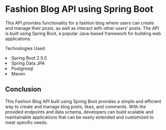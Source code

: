 <h1>Fashion Blog API using Spring Boot</h1>
This API provides functionality for a fashion blog where users can create and manage their posts, as well as interact with other users' posts. The API is built using Spring Boot, a popular Java-based framework for building web applications.

Technologies Used:
<li>
Spring Boot 2.5.0
</li>
<li>
Spring Data JPA
</li>
<li>
Postgresql
</li>
<li>
Maven
</li>

<h2>Conclusion</h2>
This Fashion Blog API built using Spring Boot provides a simple and efficient way to create and manage blog posts, likes, and comments. With the provided endpoints and data schema, developers can build scalable and maintainable applications that can be easily extended and customized to meet specific needs.
